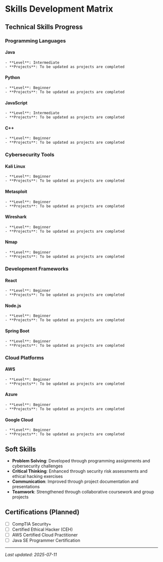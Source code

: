 # Skills Development Matrix

## Technical Skills Progress

### Programming Languages
  
  #### Java
    - **Level**: Intermediate
    - **Projects**: To be updated as projects are completed
    
#### Python
    - **Level**: Beginner
    - **Projects**: To be updated as projects are completed
    
#### JavaScript
    - **Level**: Intermediate
    - **Projects**: To be updated as projects are completed
    
#### C++
    - **Level**: Beginner
    - **Projects**: To be updated as projects are completed
    
  
### Cybersecurity Tools
  
  #### Kali Linux
    - **Level**: Beginner
    - **Projects**: To be updated as projects are completed
    
#### Metasploit
    - **Level**: Beginner
    - **Projects**: To be updated as projects are completed
    
#### Wireshark
    - **Level**: Beginner
    - **Projects**: To be updated as projects are completed
    
#### Nmap
    - **Level**: Beginner
    - **Projects**: To be updated as projects are completed
    
  
### Development Frameworks
  
  #### React
    - **Level**: Beginner
    - **Projects**: To be updated as projects are completed
    
#### Node.js
    - **Level**: Beginner
    - **Projects**: To be updated as projects are completed
    
#### Spring Boot
    - **Level**: Beginner
    - **Projects**: To be updated as projects are completed
    
  
### Cloud Platforms
  
  #### AWS
    - **Level**: Beginner
    - **Projects**: To be updated as projects are completed
    
#### Azure
    - **Level**: Beginner
    - **Projects**: To be updated as projects are completed
    
#### Google Cloud
    - **Level**: Beginner
    - **Projects**: To be updated as projects are completed
    
  

## Soft Skills

- **Problem Solving**: Developed through programming assignments and cybersecurity challenges
- **Critical Thinking**: Enhanced through security risk assessments and ethical hacking exercises
- **Communication**: Improved through project documentation and presentations
- **Teamwork**: Strengthened through collaborative coursework and group projects

## Certifications (Planned)

- [ ] CompTIA Security+
- [ ] Certified Ethical Hacker (CEH)
- [ ] AWS Certified Cloud Practitioner
- [ ] Java SE Programmer Certification

---

*Last updated: 2025-07-11*
